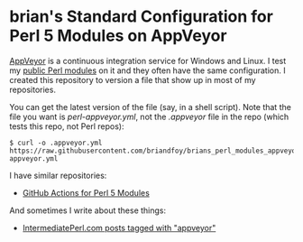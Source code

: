 # brian's Standard Configuration for Perl 5 Modules on AppVeyor

[AppVeyor](https://www.appveyor.com/) is a continuous integration service for Windows and Linux. I test my [public Perl modules](https://github.com/briandfoy) on it and they often have the same configuration. I created this repository to version a file that show up in most of my repositories.

You can get the latest version of the file (say, in a shell script). Note that the file you want is *perl-appveyor.yml*, not the *.appveyor* file in the repo (which tests this repo, not Perl repos):

	$ curl -o .appveyor.yml https://raw.githubusercontent.com/briandfoy/brians_perl_modules_appveyor_config/master/perl-appveyor.yml

I have similar repositories:

* [GitHub Actions for Perl 5 Modules](https://github.com/briandfoy/github_actions)


And sometimes I write about these things:

* [IntermediatePerl.com posts tagged with "appveyor"](https://www.intermediateperl.com/tag/appveyor/)
